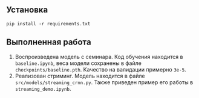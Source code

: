 ## Установка
```
pip install -r requirements.txt
```
## Выполненная работа
1. Воспроизведена модель с семинара. Код обучения находится в `baseline.ipynb`, веса модели сохранены в файле `checkpoints/baseline.pth`. Качество на валидации примерно `3e-5`.
2. Реализован стриминг. Модель находится в файле `src/models/streaming_crnn.py`. Также приведен пример его работы в `streaming_demo.ipynb`.
